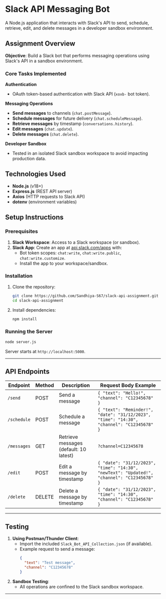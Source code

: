 # Slack API Messaging Bot

A Node.js application that interacts with Slack's API to send, schedule, retrieve, edit, and delete messages in a developer sandbox environment.

## Assignment Overview
**Objective**: Build a Slack bot that performs messaging operations using Slack's API in a sandbox environment.

### Core Tasks Implemented
 **Authentication**  
- OAuth token-based authentication with Slack API (`xoxb-` bot token).  

 **Messaging Operations**  
- **Send messages** to channels (`chat.postMessage`).  
- **Schedule messages** for future delivery (`chat.scheduleMessage`).  
- **Retrieve messages** by timestamp (`conversations.history`).  
- **Edit messages** (`chat.update`).  
- **Delete messages** (`chat.delete`).  

**Developer Sandbox**  
- Tested in an isolated Slack sandbox workspace to avoid impacting production data.  

##  Technologies Used
- **Node.js** (v18+)  
- **Express.js** (REST API server)  
- **Axios** (HTTP requests to Slack API)  
- **dotenv** (environment variables)  

##  Setup Instructions

### Prerequisites
1. **Slack Workspace**: Access to a Slack workspace (or sandbox).  
2. **Slack App**: Create an app at [api.slack.com/apps](https://api.slack.com/apps) with:  
   - Bot token scopes: `chat:write`, `chat:write.public`, `chat:write.customize`.  
   - Install the app to your workspace/sandbox.  

### Installation
1. Clone the repository:
   ```bash
   git clone https://github.com/Sandhiya-S67/slack-api-assignment.git
   cd slack-api-assignment
   ```
2. Install dependencies:
   ```bash
   npm install
   ```

### Running the Server
```bash
node server.js
```
Server starts at `http://localhost:5000`.

---

##  API Endpoints
| Endpoint       | Method | Description                          | Request Body Example                          |
|----------------|--------|--------------------------------------|-----------------------------------------------|
| `/send`        | POST   | Send a message                       | `{ "text": "Hello!", "channel": "C12345678" }` |
| `/schedule`    | POST   | Schedule a message                   | `{ "text": "Reminder!", "date": "31/12/2023", "time": "14:30", "channel": "C12345678" }` |
| `/messages`    | GET    | Retrieve messages (default: 10 latest) | `?channel=C12345678`                         |
| `/edit`        | POST   | Edit a message by timestamp          | `{ "date": "31/12/2023", "time": "14:30", "newText": "Updated!", "channel": "C12345678" }` |
| `/delete`      | DELETE | Delete a message by timestamp        | `{ "date": "31/12/2023", "time": "14:30", "channel": "C12345678" }` |

---

##  Testing
1. **Using Postman/Thunder Client**:  
   - Import the included `Slack_Bot_API_Collection.json` (if available).  
   - Example request to send a message:  
     ```json
     {
       "text": "Test message",
       "channel": "C12345678"
     }
     ```
2. **Sandbox Testing**:  
   - All operations are confined to the Slack sandbox workspace.  

---
